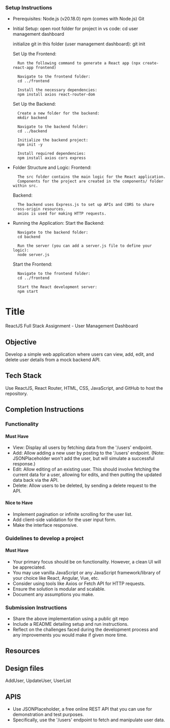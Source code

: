 ### Setup Instructions

* Prerequisites:
	Node.js (v20.18.0)
	npm (comes with Node.js)
	Git

* Initial Setup:
    open root folder for project in vs code:
        cd user management dashboard
    
    initialize git in this folder (user management dashboard):
        git init

    Set Up the Frontend:

        Run the following command to generate a React app (npx create-react-app frontend)

        Navigate to the frontend folder:
        cd ../frontend

        Install the necessary dependencies:
        npm install axios react-router-dom

    Set Up the Backend:

        Create a new folder for the backend:
        mkdir backend

        Navigate to the backend folder:
        cd ../backend

        Initialize the backend project:
	    npm init -y

        Install required dependencies:
	    npm install axios cors express

* Folder Structure and Logic:
    Frontend:

        The src folder contains the main logic for the React application.
		Components for the project are created in the components/ folder within src.

    Backend:

        The backend uses Express.js to set up APIs and CORS to share cross-origin resources.
		axios is used for making HTTP requests.

* Running the Application:
    Start the Backend:

        Navigate to the backend folder:
		cd backend

        Run the server (you can add a server.js file to define your logic):	
		node server.js

    Start the Frontend:

        Navigate to the frontend folder:
		cd ../frontend

        Start the React development server:
		npm start

# Title
ReactJS Full Stack Assignment - User Management Dashboard

## Objective
Develop a simple web application where users can view, add, edit, and delete user details from a mock backend API.


## Tech Stack
Use ReactJS, React Router, HTML, CSS, JavaScript, and GitHub to host the repository.

## Completion Instructions

### Functionality
#### Must Have
* View: Display all users by fetching data from the '/users' endpoint.
* Add: Allow adding a new user by posting to the '/users' endpoint. (Note: JSONPlaceholder won't add the user, but will simulate a successful response.)
* Edit: Allow editing of an existing user. This should involve fetching the current data for a user, allowing for edits, and then putting the updated data back via the API.
* Delete: Allow users to be deleted, by sending a delete request to the API.

#### Nice to Have
* Implement pagination or infinite scrolling for the user list.
* Add client-side validation for the user input form.
* Make the interface responsive.

### Guidelines to develop a project
#### Must Have
* Your primary focus should be on functionality. However, a clean UI will be appreciated.
* You may use vanilla JavaScript or any JavaScript framework/library of your choice like React, Angular, Vue, etc.
* Consider using tools like Axios or Fetch API for HTTP requests.
* Ensure the solution is modular and scalable.
* Document any assumptions you make.

### Submission Instructions
* Share the above implementation using a public git repo
* Include a README detailing setup and run instructions.
* Reflect on the challenges faced during the development process and any improvements you would make if given more time.

## Resources
## Design files
AddUser, UpdateUser, UserList

## APIS
* Use JSONPlaceholder, a free online REST API that you can use for demonstration and test purposes.
* Specifically, use the '/users' endpoint to fetch and manipulate user data.